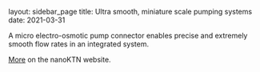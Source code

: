 layout: sidebar_page
title: Ultra smooth, miniature scale pumping systems 
date: 2021-03-31

A micro electro-osmotic pump connector enables precise and extremely smooth flow rates in an integrated system.
<!--break-->
[More](http://newsweaver.co.uk/mntnetwork/e_article001523008.cfm?x=bfWqCvQ,b58dPr8C) on the nanoKTN website.